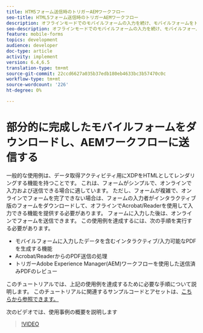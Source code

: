 ```yaml
---
title: HTM5フォーム送信時のトリガーAEMワークフロー
seo-title: HTML5フォーム送信時のトリガーAEMワークフロー
description: オフラインモードでのモバイルフォームの入力を続け、モバイルフォームをトリガーAEMワークフローに送信する
seo-description: オフラインモードでのモバイルフォームの入力を続け、モバイルフォームをトリガーAEMワークフローに送信する
feature: mobile-forms
topics: development
audience: developer
doc-type: article
activity: implement
version: 6.4,6.5
translation-type: tm+mt
source-git-commit: 22ccd6627a035b37edb180eb4633bc3b57470c0c
workflow-type: tm+mt
source-wordcount: '226'
ht-degree: 0%

---
```



# 部分的に完成したモバイルフォームをダウンロードし、AEMワークフローに送信する

一般的な使用例は、データ取得アクティビティ用にXDPをHTMLとしてレンダリングする機能を持つことです。 これは、フォームがシンプルで、オンラインで入力および送信できる場合に適しています。 ただし、フォームが複雑で、オンラインでフォームを完了できない場合は、フォームの入力者がインタラクティブ版のフォームをダウンロードして、オフラインでAcrobat/Readerを使用して入力できる機能を提供する必要があります。 フォームに入力した後は、オンラインでフォームを送信できます。
この使用例を達成するには、次の手順を実行する必要があります。

* モバイルフォームに入力したデータを含むインタラクティブ/入力可能なPDFを生成する機能
* Acrobat/ReaderからのPDF送信の処理
* トリガーAdobe Experience Manager(AEM)ワークフローを使用した送信済みPDFのレビュー

このチュートリアルでは、上記の使用例を達成するために必要な手順について説明します。 このチュートリアルに関連するサンプルコードとアセットは、[こちらから参照できます。](part-four.md)

次のビデオでは、使用事例の概要を説明します

>[!VIDEO](https://video.tv.adobe.com/v/29677?quality=9&learn=on)

